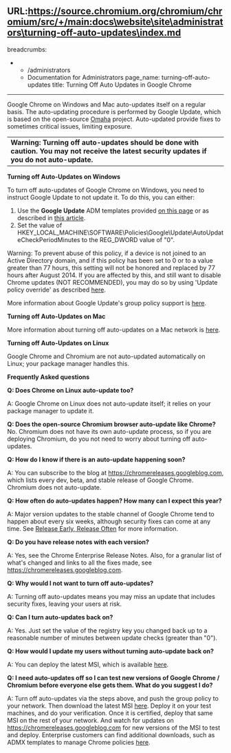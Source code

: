 URL:https://source.chromium.org/chromium/chromium/src/+/main:docs\website\site\administrators\turning-off-auto-updates\index.md
---
breadcrumbs:
- - /administrators
  - Documentation for Administrators
page_name: turning-off-auto-updates
title: Turning Off Auto Updates in Google Chrome
---

Google Chrome on Windows and Mac auto-updates itself on a regular basis. The
auto-updating procedure is performed by Google Update, which is based on the
open-source [Omaha](https://github.com/google/omaha) project. Auto-updated
provide fixes to sometimes critical issues, limiting exposure.

<table>
<tr>
<td><b>Warning: Turning off auto-updates should be done with caution. You may not receive the latest security updates if you do not auto-update.</b></td>
</tr>
</table>

**Turning off Auto-Updates on Windows**

To turn off auto-updates of Google Chrome on Windows, you need to instruct
Google Update to not update it. To do this, you can either:

1.  Use the **Google Update** ADM templates provided [on this
            page](/administrators/policy-templates) or as described in [this
            article](https://support.google.com/chrome/a/answer/6350036).
2.  Set the value of
            HKEY_LOCAL_MACHINE\\SOFTWARE\\Policies\\Google\\Update\\AutoUpdateCheckPeriodMinutes
            to the REG_DWORD value of "0".

Warning: To prevent abuse of this policy, if a device is not joined to an Active
Directory domain, and if this policy has been set to 0 or to a value greater
than 77 hours, this setting will not be honored and replaced by 77 hours after
August 2014. If you are affected by this, and still want to disable Chrome
updates (NOT RECOMMENDED), you may do so by using 'Update policy override' as
described [here](https://support.google.com/chrome/a/answer/6350036#Policies).

More information about Google Update's group policy support is
[here](https://support.google.com/chrome/a/answer/6350036).

**Turning off Auto-Updates on Mac**

More information about turning off auto-updates on a Mac network is
[here](https://www.google.com/support/installer/bin/answer.py?hl=en&answer=147176&ctx=go).

**Turning off Auto-Updates on Linux**

Google Chrome and Chromium are not auto-updated automatically on Linux; your
package manager handles this.

**Frequently Asked questions**

**Q: Does Chrome on Linux auto-update too?**

A: Google Chrome on Linux does not auto-update itself; it relies on your package
manager to update it.

**Q: Does the open-source Chromium browser auto-update like Chrome?**
No. Chromium does not have its own auto-update process, so if you are deploying
Chromium, do you not need to worry about turning off auto-updates.

**Q: How do I know if there is an auto-update happening soon?**

A: You can subscribe to the blog at <https://chromereleases.googleblog.com>,
which lists every dev, beta, and stable release of Google Chrome. Chromium does
not auto-update.

**Q: How often do auto-updates happen? How many can I expect this year?**

A: Major version updates to the stable channel of Google Chrome tend to happen
about every six weeks, although security fixes can come at any time. See
[Release Early, Release
Often](http://blog.chromium.org/2010/07/release-early-release-often.html) for
more information.

**Q: Do you have release notes with each version?**

A: Yes, see the Chrome Enterprise Release Notes. Also, for a granular list of
what's changed and links to all the fixes made, see
<https://chromereleases.googleblog.com>.

**Q: Why would I not want to turn off auto-updates?**

A: Turning off auto-updates means you may miss an update that includes security
fixes, leaving your users at risk.

**Q: Can I turn auto-updates back on?**

A: Yes. Just set the value of the registry key you changed back up to a
reasonable number of minutes between update checks (greater than "0").

**Q: How would I update my users without turning auto-update back on?**

A: You can deploy the latest MSI, which is available
[here](https://www.google.com/chrome/eula.html?msi=true).

**Q: I need auto-updates off so I can test new versions of Google Chrome /
Chromium before everyone else gets them. What do you suggest I do?**

A: Turn off auto-updates via the steps above, and push the group policy to your
network. Then download the latest MSI
[here](https://www.google.com/chrome/eula.html?msi=true). Deploy it on your test
machines, and do your verification. Once it is certified, deploy that same MSI
on the rest of your network. And watch for updates on
<https://chromereleases.googleblog.com> for new versions of the MSI to test and
deploy. Enterprise customers can find additional downloads, such as ADMX
templates to manage Chrome policies
[here](https://cloud.google.com/chrome-enterprise/browser/download/).
